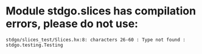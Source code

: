 # Module stdgo.slices has compilation errors, please do not use:
```
stdgo/slices_test/Slices.hx:8: characters 26-60 : Type not found : stdgo.testing.Testing

```

